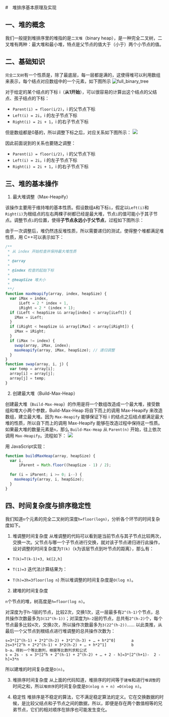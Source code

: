 #　堆排序基本原理及实现

## 一、堆的概念
我们一般提到堆排序里的堆指的是`二叉堆`（binary heap），是一种完全二叉树，二叉堆有两种：最大堆和最小堆，特点是父节点的值大于（小于）两个小节点的值。

##  二、基础知识
`完全二叉树`有一个性质是，除了最底层，每一层都是满的，这使得堆可以利用数组来表示，每个结点对应数组中的一个元素，如下图所示
![full_binary_tree](./images/../../images/fullbinarytree.jpg)

对于给定的某个结点的下标 i（**从1开始**），可以很容易的计算出这个结点的父结点、孩子结点的下标：

* `Parent(i) = floor(i/2)`，i 的父节点下标
* `Left(i) = 2i`，i 的左子节点下标
* `Right(i) = 2i + 1`，i 的右子节点下标

但是数组都是0基的，所以调整下标之后，对应关系如下图所示：
![](./imges/../../images/fullbinarytree2.jpg)

因此前面说到的关系也要随之调整：

* `Parent(i) = floor(i/2)`，i 的父节点下标
* `Left(i) = 2i`，i 的左子节点下标
* `Right(i) = 2i + 1`，i 的右子节点下标

## 三、堆的基本操作
1. 最大堆调整（Max-Heapify）

该操作主要用于维持堆的基本性质。假设数组`A`和下标`i`，假定以`Left(i)`和`Right(i)`为根结点的左右两棵子树都已经是最大堆，节点`i`的值可能小于其子节点。调整节点`i`的位置，使得**子节点永远小于父节点**，过程如下图所示：

由于一次调整后，堆仍然违反堆性质，所以需要递归的测试，使得整个堆都满足堆性质，用 C++可以表示如下：
```JavaScript 
/**
 * 从 index 开始检查并保持最大堆性质
 *
 * @array
 *
 * @index 检查的起始下标
 *
 * @heapSize 堆大小
 *
 **/
function maxHeapify(array, index, heapSize) {
  var iMax = index,
      iLeft = 2 * index + 1,
      iRight = 2 * (index + 1);
  if (iLeft < heapSize && array[index] < array[iLeft]) {
    iMax = iLeft;
  }
  if (iRight < heapSize && array[iMax] < array[iRight]) {
    iMax = iRight;
  }
  if (iMax != index) {
    swap(array, iMax, index);
    maxHeapify(array, iMax, heapSize); // 递归调整
  }
}
function swap(array, i, j) {
  var temp = array[i];
  array[i] = array[j];
  array[j] = temp;
}
```


2. 创建最大堆（Build-Max-Heap）


创建最大堆（`Build-Max-Heap`）的作用是将一个数组改造成一个最大堆，接受数组和堆大小两个参数，Build-Max-Heap 将自下而上的调用 Max-Heapify 来改造数组，建立最大堆。因为 `Max-Heapify` 能够保证下标 i 的结点之后结点都满足最大堆的性质，所以自下而上的调用 Max-Heapify 能够在改造过程中保持这一性质。如果最大堆的数量元素是`n`，那么 `Build-Max-Heap` 从 `Parent(n)` 开始，往上依次调用 `Max-Heapify`。流程如下：
![](./images/max-heap.png)

用 JavaScript实现：

```javascript
function buildMaxHeap(array, heapSize) {
  var i,
      iParent = Math.floor((heapSize - 1) / 2);
      
  for (i = iParent; i >= 0; i--) {
    maxHeapify(array, i, heapSize);
  }
}
```

## 四、时间复杂度与排序稳定性
我们知道`n`个元素的完全二叉树的深度`h=floor(logn)`，分析各个环节的时间复杂度如下。

1. 堆调整时间复杂度
从堆调整的代码可以看到是当前节点与其子节点比较两次，交换一次。父节点与哪一个子节点进行交换，就对该子节点递归进行此操作，设对调整的时间复杂度为`T(k)`（`k`为该层节点到叶节点的距离），那么有：

* `T(k)=T(k-1)+3, k∈[2,h]`
* `T(1)=3`
迭代法计算结果为：

* `T(h)=3h=3floor(log n`)
所以堆调整的时间复杂度是`O(log n)`。

2. 建堆的时间复杂度
   
`n`个节点的堆，树高度是`h=floor(log n)`。

对深度为于h-1层的节点，比较2次，交换1次，这一层最多有`2^(h-1)`个节点，总共操作次数最多为`3(12^(h-1))`；对深度为`h-2`层的节点，总共有`2^(h-2)`个，每个节点最多比较`4`次，交换`2`次，所以操作次数最多为`3(22^(h-2))`……
以此类推，从最后一个父节点到根结点进行堆调整的总共操作次数为：
```shell
s=3*[2^(h-1) + 2*2^(h-2) + 3*2^(h-3) + … + h*2^0]       a
2s=3*[2^h + 2*2^(h-1) + 3*2(h-2) + … + h*2^1]           b
b-a，得到一个等比数列，根据等比数列求和公式
s = 2s - s = 3*[2^h + 2^(h-1) + 2^(h-2) + … + 2 - h]=3*[2^(h+1)-  2 - h]≈3*n
```
所以建堆的时间复杂度是`O(n)`。

3. 堆排序时间复杂度
从上面的代码知道，堆排序的时间等于`建堆`和进行`堆调整`的时间之和，所以`堆排序`的时间复杂度是`O(nlog n + n) =O(nlog n)`。

4. 稳定性
堆排序是不稳定的算法，它不满足稳定算法的定义。它在交换数据的时候，是比较父结点和子节点之间的数据，所以，即便是存在两个数值相等的兄弟节点，它们的相对顺序在排序也可能发生变化。
